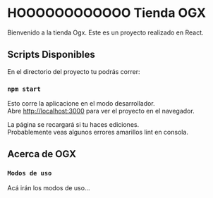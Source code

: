 # HOOOOOOOOOOOO Tienda OGX

Bienvenido a la tienda Ogx. Este es un proyecto realizado en React.

## Scripts Disponibles

En el directorio del proyecto tu podrás correr:

### `npm start`

Esto corre la aplicacione en el modo desarrollador.\
Abre [http://localhost:3000](http://localhost:3000) para ver el proyecto en el navegador.

La página se recargará si tu haces ediciones.\
Probablemente veas algunos errores amarillos lint en consola.

## Acerca de OGX

### `Modos de uso`

Acá irán los modos de uso...
